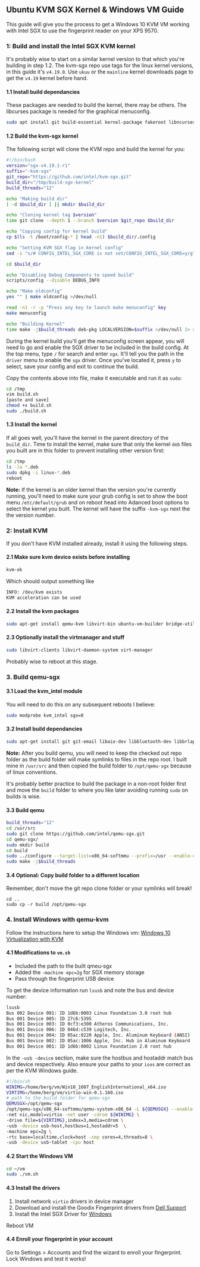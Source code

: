 
## Ubuntu KVM SGX Kernel & Windows VM Guide

This guide will give you the process to get a Windows 10 KVM VM working with Intel SGX to use the fingerprint reader on your XPS 9570.

### 1: Build and install the Intel SGX KVM kernel

It's probably wise to start on a similar kernel version to that which you're building in step 1.2. The kvm-sgx repo use tags for the linux kernel versions, in this guide it's `v4.19.0`. Use `ukuu` or the `mainline` kernel downloads page to get the `v4.19` kernel before hand. 

#### 1.1 Install build dependancies

These packages are needed to build the kernel, there may be others. 
The libcurses package is needed for the graphical menuconfig.
```bash
sudo apt install git build-essential kernel-package fakeroot libncurses5-dev libssl-dev ccache libncurses-dev bison flex libelf-dev
```

#### 1.2 Build the kvm-sgx kernel

The following script will clone the KVM repo and build the kernel for you:
```bash
#!/bin/bash
version="sgx-v4.19.1-r1"
suffix="-kvm-sgx"
git_repo="https://github.com/intel/kvm-sgx.git"
build_dir="/tmp/build-sgx-kernel"
build_threads="12"

echo "Making build dir"
[ -d $build_dir ] || mkdir $build_dir

echo "Cloning kernel tag $version"
time git clone --depth 1 --branch $version $git_repo $build_dir

echo "Copying config for kernel build"
cp $(ls -t /boot/config-* | head -n1) $build_dir/.config

echo "Setting KVM SGX flag in kernel config"
sed -i "s/# CONFIG_INTEL_SGX_CORE is not set/CONFIG_INTEL_SGX_CORE=y/g" $build_dir/.config

cd $build_dir

echo "Disabling Debug Components to speed build"
scripts/config --disable DEBUG_INFO

echo "Make oldconfig"
yes "" | make oldconfig >/dev/null

read -n1 -r -p "Press any key to launch make menuconfig" key
make menuconfig

echo "Building Kernel"
time make -j$build_threads deb-pkg LOCALVERSION=$suffix >/dev/null 2> >(tee -a $build_dir/build-errors.log >&2)
```
During the kernel build you'll get the menuconfig screen appear, you will need to go and enable the SGX driver to be included in the build config. At the top menu, type `/` for search and enter `sgx`. It'll tell you the path in the `driver` menu to enable the `sgx` driver. Once you've located it, press `y` to select, save your config and exit to continue the build.

Copy the contents above into file, make it executable and run it as `sudo`:
```bash
cd /tmp
vim build.sh
[paste and save]
chmod +x build.sh
sudo ./build.sh
```

#### 1.3 Install the kernel

If all goes well, you'll have the kernel in the parent directory of the `build_dir`. Time to install the kernel, make sure that only the kernel `deb` files you built are in this folder to prevent installing other version first:
```bash
cd /tmp
ls -la *.deb
sudo dpkg -i linux-*.deb
reboot
```

**Note:** If the kernel is an older kernel than the version you're currently running, you'll need to make sure your grub config is set to show the boot menu `/etc/default/grub` and on reboot head into Adanced boot options to select the kernel you built. The kernel will have the suffix `-kvm-sgx` next the the version number.

### 2: Install KVM

If you don't have KVM installed already, install it using the following steps.

#### 2.1 Make sure kvm device exists before installing 
```bash
kvm-ok
```
Which should output something like
```bash
INFO: /dev/kvm exists
KVM acceleration can be used
```
#### 2.2 Install the kvm packages
```bash
sudo apt-get install qemu-kvm libvirt-bin ubuntu-vm-builder bridge-utils
```
#### 2.3 Optionally install the virtmanager and stuff
```bash
sudo libvirt-clients libvirt-daemon-system virt-manager
```

Probably wise to reboot at this stage.


### 3. Build qemu-sgx

#### 3.1 Load the kvm_intel module

You will need to do this on any subsequent reboots I believe:
```bash
sudo modprobe kvm_intel sgx=0
```

#### 3.2 Install build dependancies
```bash
sudo apt-get install git git-email libaio-dev libbluetooth-dev libbrlapi-dev libbz2-dev libcap-dev libcap-ng-dev libcurl4-gnutls-dev libfdt-dev libglib2.0-dev libgtk-3-dev libibverbs-dev libjpeg8-dev liblzo2-dev libncurses5-dev libnuma-dev libpixman-1-dev librbd-dev librdmacm-dev libsasl2-dev libsdl1.2-dev libseccomp-dev libsnappy-dev libssh2-1-dev libusb-dev libvde-dev libvdeplug-dev libvte-dev libxen-dev valgrind xfslibs-dev zlib1g-dev
```

**Note:** After you build qemu, you will need to keep the checked out repo folder as the build folder will make symlinks to files in the repo root. I built mine in `/usr/src` and then copied the build folder to `/opt/qemu-sgx` because of linux conventions. 

It's probably better practice to build the package in a non-root folder first and move the `build` folder to where you like later avoiding running `sudo` on builds is wise.

#### 3.3 Build qemu
```bash
build_threads="12"
cd /usr/src
sudo git clone https://github.com/intel/qemu-sgx.git
cd qemu-sgx/
sudo mkdir build
cd build
sudo ../configure --target-list=x86_64-softmmu --prefix=/usr --enable-debug --enable-libusb --enable-kvm --enable-seccomp
sudo make -j$build_threads
```

#### 3.4 Optional: Copy build folder to a different location

Remember, don't move the git repo clone folder or your symlinks will break!
```
cd ..
sudo cp -r build /opt/qemu-sgx
```

### 4. Install Windows with qemu-kvm

Follow the instructions here to setup the Windows vm: [Windows 10 Virtualization with KVM](https://www.funtoo.org/Windows_10_Virtualization_with_KVM)

#### 4.1 Modifications to `vm.sh`

- Included the path to the built qmeu-sgx
- Added the `-machine epc=2g` for SGX memory storage
- Pass through the fingerprint USB device

To get the device information run `lsusb` and note the bus and device number:
```bash
lsusb
Bus 002 Device 001: ID 1d6b:0003 Linux Foundation 3.0 root hub
Bus 001 Device 005: ID 27c6:5395  
Bus 001 Device 003: ID 0cf3:e300 Atheros Communications, Inc. 
Bus 001 Device 006: ID 046d:c539 Logitech, Inc. 
Bus 001 Device 004: ID 05ac:0220 Apple, Inc. Aluminum Keyboard (ANSI)
Bus 001 Device 002: ID 05ac:1006 Apple, Inc. Hub in Aluminum Keyboard
Bus 001 Device 001: ID 1d6b:0002 Linux Foundation 2.0 root hub

```

In the `-usb -device` section, make sure the hostbus and hostaddr match bus and device respectively.
Also ensure your paths to your `isos` are correct as per the KVM Windows guide.
```bash
#!/bin/sh
WINIMG=/home/berg/vm/Win10_1607_EnglishInternational_x64.iso
VIRTIMG=/home/berg/vm/virtio-win-0.1.160.iso
# path to the build folder for qemu-sgx
QEMUSGX=/opt/qemu-sgx
/opt/qemu-sgx/x86_64-softmmu/qemu-system-x86_64 -L ${QEMUSGX} --enable-kvm -drive driver=raw,file=/home/berg/vm/win10.img,if=virtio -m 6144 \
-net nic,model=virtio -net user -cdrom ${WINIMG} \
-drive file=${VIRTIMG},index=3,media=cdrom \
-usb -device usb-host,hostbus=1,hostaddr=5  \
-machine epc=2g \
-rtc base=localtime,clock=host -smp cores=4,threads=8 \
-usb -device usb-tablet -cpu host
```

#### 4.2 Start the Windows VM

```bash
cd ~/vm
sudo ./vm.sh
```

#### 4.3 Install the drivers

1. Install network `virtio` drivers in device manager
2. Download and install the Goodix Fingerprint drivers from [Dell Support](https://www.dell.com/support/home/au/en/aubsdt1/product-support/product/xps-15-9570-laptop/drivers)
3. Install the Intel SGX Driver for [Windows](https://downloadcenter.intel.com/download/28154/Intel-Software-Guard-Extensions-Intel-SGX-Driver-for-Windows-)

Reboot VM

#### 4.4 Enroll your fingerprint in your account

Go to Settings > Accounts and find the wizard to enroll your fingerprint. Lock Windows and test it works!
